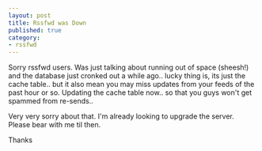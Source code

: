 ```yaml
---
layout: post
title: Rssfwd was Down
published: true
category:
- rssfwd
---
```

Sorry rssfwd users. Was just talking about running out of space (sheesh!) and the database just cronked out a while ago.. lucky thing is, its just the cache table.. but it also mean you may miss updates from your feeds of the past hour or so. Updating the cache table now.. so that you guys won't get spammed from re-sends..

Very very sorry about that. I'm already looking to upgrade the server. Please bear with me til then.

Thanks

